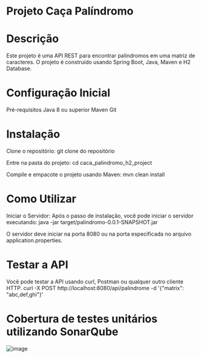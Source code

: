 # Projeto Caça Palíndromo

# Descrição
Este projeto é uma API REST para encontrar palíndromos em uma matriz de caracteres. O projeto é construído usando Spring Boot, Java, Maven e H2 Database.

# Configuração Inicial
Pré-requisitos
Java 8 ou superior
Maven
Git

# Instalação
Clone o repositório:
git clone do repositório

Entre na pasta do projeto:
cd caca_palindromo_h2_project

Compile e empacote o projeto usando Maven:
mvn clean install

# Como Utilizar
Iniciar o Servidor:
Após o passo de instalação, você pode iniciar o servidor executando:
java -jar target/palindromo-0.0.1-SNAPSHOT.jar

O servidor deve iniciar na porta 8080 ou na porta especificada no arquivo application.properties.

# Testar a API
Você pode testar a API usando curl, Postman ou qualquer outro cliente HTTP.
curl -X POST http://localhost:8080/api/palindrome -d '{"matrix": "abc,def,ghi"}'

# Cobertura de testes unitários utilizando SonarQube
![image](https://github.com/Daanty/palindromos-dantielly-razera/assets/12103742/df43ea5f-06d4-4ad1-b08f-d5c669e0b94f)


